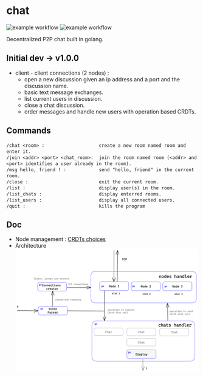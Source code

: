 # chat 
![example workflow](https://github.com/timtimjnvr/chat/actions/workflows/build.yml/badge.svg)
![example workflow](https://github.com/timtimjnvr/chat/actions/workflows/tag-releases.yml/badge.svg)

Decentralized P2P chat built in golang.

## Initial dev -> v1.0.0
- client - client connections (2 nodes) :
  - open a new discussion given an ip address and a port and the discussion name.
  - basic text message exchanges.
  - list current users in discussion.
  - close a chat discussion.
  - order messages and handle new users with operation based CRDTs.

## Commands

```
/chat <room> :                    create a new room named room and enter it.
/join <addr> <port> <chat_room>:  join the room named room (<addr> and <port> identifies a user already in the room).
/msg hello, friend ! :            send "hello, friend" in the current room.
/close :                          exit the current room.
/list :                           display user(s) in the room.
/list_chats :                     display enterred rooms.
/list_users :                     display all connected users.
/quit :                           kills the program
```

## Doc
- Node management : [CRDTs choices](doc/crdt.md)
- Architecture
![alt text](https://github.com/timtimjnvr/chat/blob/main/doc/architecture.png?raw=true)